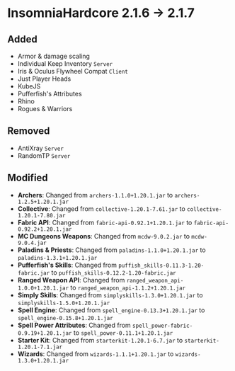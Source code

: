 # InsomniaHardcore 2.1.6 -> 2.1.7

## Added

- Armor & damage scaling
- Individual Keep Inventory `Server`
- Iris & Oculus Flywheel Compat `Client`
- Just Player Heads
- KubeJS
- Pufferfish's Attributes
- Rhino
- Rogues & Warriors
## Removed

- AntiXray `Server`
- RandomTP `Server`
## Modified

- **Archers**: Changed from `archers-1.1.0+1.20.1.jar` to `archers-1.2.5+1.20.1.jar`
- **Collective**: Changed from `collective-1.20.1-7.61.jar` to `collective-1.20.1-7.80.jar`
- **Fabric API**: Changed from `fabric-api-0.92.1+1.20.1.jar` to `fabric-api-0.92.2+1.20.1.jar`
- **MC Dungeons Weapons**: Changed from `mcdw-9.0.2.jar` to `mcdw-9.0.4.jar`
- **Paladins & Priests**: Changed from `paladins-1.1.0+1.20.1.jar` to `paladins-1.3.1+1.20.1.jar`
- **Pufferfish's Skills**: Changed from `puffish_skills-0.11.3-1.20-fabric.jar` to `puffish_skills-0.12.2-1.20-fabric.jar`
- **Ranged Weapon API**: Changed from `ranged_weapon_api-1.0.0+1.20.1.jar` to `ranged_weapon_api-1.1.2+1.20.1.jar`
- **Simply Skills**: Changed from `simplyskills-1.3.0+1.20.1.jar` to `simplyskills-1.5.0+1.20.1.jar`
- **Spell Engine**: Changed from `spell_engine-0.13.3+1.20.1.jar` to `spell_engine-0.15.8+1.20.1.jar`
- **Spell Power Attributes**: Changed from `spell_power-fabric-0.9.19+1.20.1.jar` to `spell_power-0.11.1+1.20.1.jar`
- **Starter Kit**: Changed from `starterkit-1.20.1-6.7.jar` to `starterkit-1.20.1-7.1.jar`
- **Wizards**: Changed from `wizards-1.1.1+1.20.1.jar` to `wizards-1.3.0+1.20.1.jar`